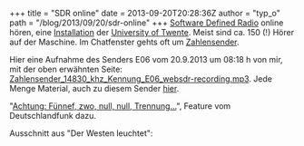 +++
title = "SDR online"
date = 2013-09-20T20:28:36Z
author = "typ_o"
path = "/blog/2013/09/20/sdr-online"
+++
[Software Defined
Radio](https://de.wikipedia.org/wiki/Software_Defined_Radio) online
hören, eine [Installation](https://websdr.ewi.utwente.nl:8901/) der
[University of Twente](https://www.utwente.nl/). Meist sind ca. 150 (\!)
Hörer auf der Maschine. Im Chatfenster gehts oft um
[Zahlensender](https://de.wikipedia.org/wiki/Zahlensender).

Hier eine Aufnahme des Senders E06 vom 20.9.2013 um 08:18 h von mir, mit
der oben erwähnten Seite:
[Zahlensender\_14830\_khz\_Kennung\_E06\_websdr-recording.mp3](/media/Zahlensender_14830_khz_Kennung_E06_websdr-recording.mp3 "Zahlensender_14830_khz_Kennung_E06_websdr-recording.mp3").
Jede Menge Material, auch zu diesem Sender
[hier](https://www.simonmason.karoo.net/page30.html).

"[Achtung: Fünnef, zwo, null, null,
Trennung...](https://www.swldxer.co.uk/dlf.wma)", Feature vom
Deutschlandfunk dazu.

Ausschnitt aus "Der Westen leuchtet":
